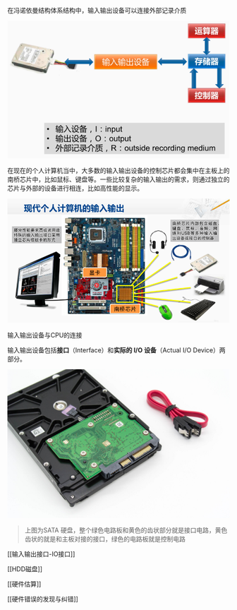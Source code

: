 

在冯诺依曼结构体系结构中，输入输出设备可以连接外部记录介质

![image-20201113104120807](assets/image-20201113104120807.png)

在现在的个人计算机当中，大多数的输入输出设备的控制芯片都会集中在主板上的南桥芯片中，比如鼠标、键盘等。一些比较复杂的输入输出的需求，则通过独立的芯片与外部的设备进行相连，比如高性能的显示。 

![image-20201026172321737](assets/image-20201026172321737.png)


输入输出设备与CPU的连接

输入输出设备包括**接口**（Interface）和**实际的 I/O 设备**（Actual I/O Device）两部分。

![image-20201015154643060](assets/image-20201015154643060.png)

> 上图为SATA 硬盘，整个绿色电路板和黄色的齿状部分就是接口电路，黄色齿状的就是和主板对接的接口，绿色的电路板就是控制电路



[[输入输出接口-IO接口]]

[[HDD磁盘]]

[[硬件估算]]

[[硬件错误的发现与纠错]]